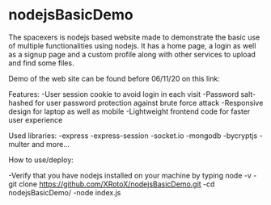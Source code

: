 # nodejsBasicDemo

The spacexers is nodejs based website made to demonstrate the basic use of multiple functionalities using nodejs. It has a home page, a login as well as a signup page and a custom profile along with other services to upload and find some files.

Demo of the web site can be found before 06/11/20 on this link:


Features:
-User session cookie to avoid login in each visit
-Password salt-hashed for user password protection against brute force attack
-Responsive design for laptop as well as mobile
-Lightweight frontend code for faster user experience

Used libraries:
-express
-express-session
-socket.io
-mongodb
-bycryptjs
-multer
and more...

How to use/deploy:

-Verify that you have nodejs installed on your machine by typing node -v 
-git clone https://github.com/XRotoX/nodejsBasicDemo.git
-cd nodejsBasicDemo/
-node index.js
